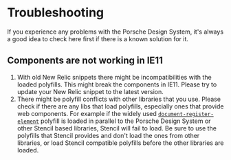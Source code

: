# Troubleshooting

If you experience any problems with the Porsche Design System, it's always a good idea to check here
first if there is a known solution for it.

## Components are not working in IE11
1. With old New Relic snippets there might be incompatibilities with the loaded polyfills. This might
   break the components in IE11. Please try to update your New Relic snippet to the latest version.
1. There might be polyfill conflicts with other libraries that you use. Please check if there are
   any libs that load polyfills, especially ones that provide web components. For example if the
   widely used [`document-register-element`](https://github.com/WebReflection/document-register-element)
   polyfill is loaded in parallel to the Porsche Design System or other Stencil based libraries,
   Stencil will fail to load. Be sure to use the polyfills that Stencil provides and don't load
   the ones from other libraries, or load Stencil compatible polyfills before the other libraries
   are loaded.
